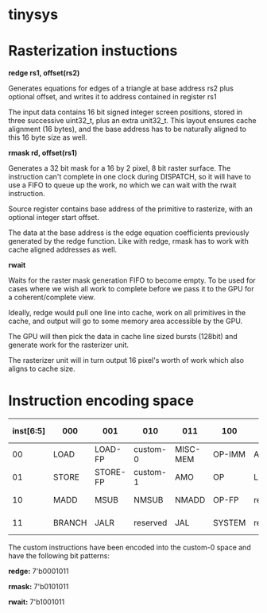 # tinysys

# Rasterization instuctions

**redge rs1, offset(rs2)**

Generates equations for edges of a triangle at base address rs2 plus optional offset, and writes it to address contained in register rs1

The input data contains 16 bit signed integer screen positions, stored in three successive uint32_t, plus an extra unit32_t.
This layout ensures cache alignment (16 bytes), and the base address has to be naturally aligned to this 16 byte size as well.

**rmask rd, offset(rs1)**

Generates a 32 bit mask for a 16 by 2 pixel, 8 bit raster surface. The instruction can't complete in one clock during DISPATCH, so it will have to use a FIFO to queue up the work, no which we can wait with the rwait instruction.

Source register contains base address of the primitive to rasterize, with an optional integer start offset.

The data at the base address is the edge equation coefficients previously generated by the redge function. Like with redge, rmask has to work with cache aligned addresses as well.

**rwait**

Waits for the raster mask generation FIFO to become empty. To be used for cases where we wish all work to complete before we pass it to the GPU for a coherent/complete view.

Ideally, redge would pull one line into cache, work on all primitives in the cache, and output will go to some memory area accessible by the GPU.

The GPU will then pick the data in cache line sized bursts (128bit) and generate work for the rasterizer unit.

The rasterizer unit will in turn output 16 pixel's worth of work which also aligns to cache size.

# Instruction encoding space

|inst[6:5] | 000    | 001      | 010      | 011      | 100    | 101      | 110             | 111(> 32b)| inst[6:5]|
|----------|--------|----------|----------|----------|--------|----------|-----------------|-----------|----------|
|00        | LOAD   | LOAD-FP  | custom-0 | MISC-MEM | OP-IMM | AUIPC    | OP-IMM-32       | 48b       |          |
|01        | STORE  | STORE-FP | custom-1 | AMO      | OP     | LUI      | OP-32           | 64b       |          |
|10        | MADD   | MSUB     | NMSUB    | NMADD    | OP-FP  | reserved | custom-2/rv128  | 48b       |          |
|11        | BRANCH | JALR     | reserved | JAL      | SYSTEM | reserved | custom-3/rv128  | ≥ 80      |          |

The custom instructions have been encoded into the custom-0 space and have the following bit patterns:

**redge:** 7'b0001011

**rmask:** 7'b0101011

**rwait:** 7'b1001011